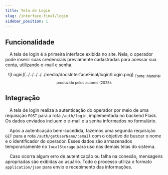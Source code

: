```yaml
---
title: Tela de Login
slug: /interface-final/login
sidebar_position: 1
---
```


## Funcionalidade

&emsp;A tela de login é a primeira interface exibida no site. Nela, o operador pode inserir suas credenciais previamente cadastradas para acessar sua conta, utilizando e-mail e senha.


<div align="center">
![Login](../../../../../media/docsInterfaceFinal/login/Login.png)
<sub>Fonte: Material produzido pelos autores (2025).</sub>
</div>

## Integração

&emsp;A tela de login realiza a autenticação do operador por meio de uma requisição `POST` para a rota `/auth/login`, implementada no backend Flask. Os dados enviados incluem o e-mail e a senha informados no formulário.

&emsp;Após a autenticação bem-sucedida, fazemos uma segunda requisição `GET` para a rota `/auth/getUserName/:email` com o objetivo de buscar o nome e o identificador do operador. Esses dados são armazenados temporariamente no `localStorage` para uso nas demais telas do sistema.

&emsp;Caso ocorra algum erro de autenticação ou falha na conexão, mensagens apropriadas são exibidas ao usuário. Todo o processo utiliza o formato `application/json` para envio e recebimento das informações.

